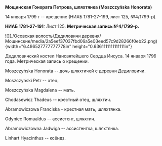 **Мощинская Гонората Петрова, шляхтянка (Moszczyńska Honorata)**

14 января 1799 г -- крещение (НИАБ 1781-27-199, лист 125, №4/1799-р).

**НИАБ 1781-27-191:** Лист 125. **Метрическая запись №4/1799-р.**

![](./Осовская волость/Дедиловичи деревня/Мощинские/media/2a5eef37037fbd06a5e03eed57c9d28266f0eb22.png){width="6.496527777777778in"
height="0.6361111111111111in"}

Дедиловичский костел Наисвятейшего Сердца Иисуса. 14 января 1799 года.
Метрическая запись о крещении.

Moszczyńska Honorata -- дочь шляхтичей с деревни Дедиловичи.

Moszczyński Petr -- отец.

Moszczyńska Magdalena -- мать.

Chodasewicz Thadeus -- крестный отец, шляхтич.

Abramowiczowa Franciska - крестная мать, шляхтянка.

Odyniec Romualdus -- ассистент, шляхтич.

Abramowiczowna Jadwiga -- ассистентка, шляхтянка.

Linhart Hyacinthus -- ксёндз.
